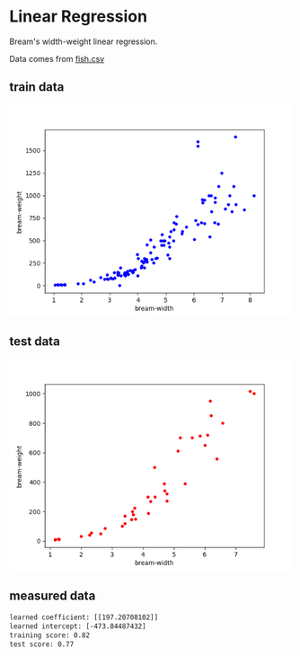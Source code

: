 # Linear Regression

Bream's width-weight linear regression.

Data comes from [fish.csv](../data/fish.csv)

## train data

![train](./train_width-weight.png)

## test data

![test](./test_width-weight.png)

## measured data

```
learned coefficient: [[197.20708102]]
learned intercept: [-473.84487432]
training score: 0.82
test score: 0.77
```
